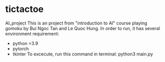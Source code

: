 # tictactoe
AI_project
This is an project from "introduction to AI" course playing gomoku by Bui Ngoc Tan and Le Quoc Hung.
In order to run, it has several environment requirement:
- python =3.9
- pytorch
- tkinter 
To excecute, run this command in terminal:
 python3 main.py
